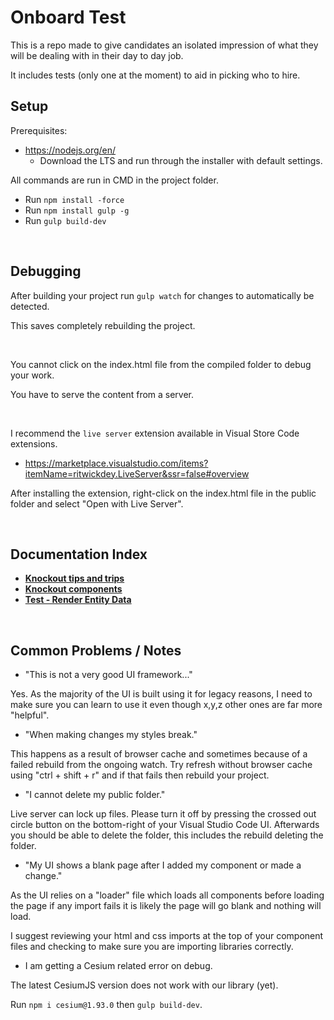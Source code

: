 # Onboard Test

This is a repo made to give candidates an isolated impression of what they will be dealing with in their day to day job.

It includes tests (only one at the moment) to aid in picking who to hire.

## Setup

Prerequisites:
- https://nodejs.org/en/
  - Download the LTS and run through the installer with default settings.

All commands are run in CMD in the project folder.

- Run `npm install -force`
- Run `npm install gulp -g`
- Run `gulp build-dev`

<br>

## Debugging

After building your project run `gulp watch` for changes to automatically be detected.

This saves completely rebuilding the project.

<br>

You cannot click on the index.html file from the compiled folder to debug your work.

You have to serve the content from a server.

<br>

I recommend the `live server` extension available in Visual Store Code extensions.

- https://marketplace.visualstudio.com/items?itemName=ritwickdey.LiveServer&ssr=false#overview

After installing the extension, right-click on the index.html file in the public folder and select "Open with Live Server".

<br>

## Documentation Index

- [**Knockout tips and trips**](./docs/knockout.md)
- [**Knockout components**](./docs/components.md)
- [**Test - Render Entity Data**](./src/scripts/test/test-entity-data/README.md)

<br>

## Common Problems / Notes

- "This is not a very good UI framework..."

Yes. As the majority of the UI is built using it for legacy reasons, I need to make sure you can learn to use it even though x,y,z other ones are far more "helpful".

- "When making changes my styles break."

This happens as a result of browser cache and sometimes because of a failed rebuild from the ongoing watch.
Try refresh without browser cache using "ctrl + shift + r" and if that fails then rebuild your project.

- "I cannot delete my public folder."

Live server can lock up files. Please turn it off by pressing the crossed out circle button on the bottom-right of your Visual Studio Code UI. Afterwards you should be able to delete the folder, this includes the rebuild deleting the folder.

- "My UI shows a blank page after I added my component or made a change."

As the UI relies on a "loader" file which loads all components before loading the page if any import fails it is likely the page will go blank and nothing will load.

I suggest reviewing your html and css imports at the top of your component files and checking to make sure you are importing libraries correctly.

- I am getting a Cesium related error on debug.

The latest CesiumJS version does not work with our library (yet).

Run `npm i cesium@1.93.0` then `gulp build-dev`.